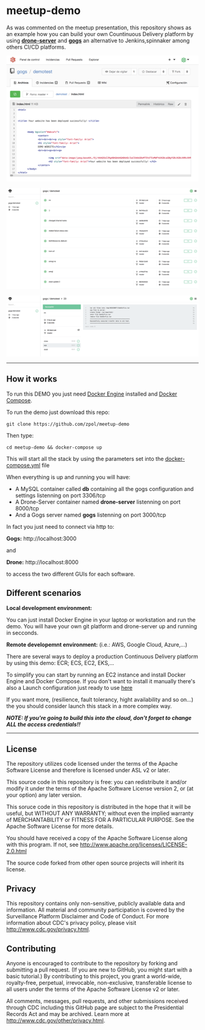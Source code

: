# meetup-demo


As was commented on the meetup presentation, this repository shows as an example how you can build your own Countinuous Delivery platform by using __[drone-server](https://github.com/drone/drone)__ and __[gogs](gogs.io)__ an alternative to Jenkins,spinnaker among others CI/CD platforms.  


![alt text](https://github.com/zpol/meetup-demo/raw/master/img/gogs.png "Gogs")

![alt text](https://github.com/zpol/meetup-demo/raw/master/img/drone.png "Drone-server")

![alt text](https://github.com/zpol/meetup-demo/raw/master/img/drone2.png "Drone-server")




---

## How it works 

To run this DEMO you just need [Docker Engine](https://docs.docker.com/engine/) installed and [Docker Compose](https://docs.docker.com/compose/
). 

To run the demo just download this repo: 

```
git clone https://github.com/zpol/meetup-demo
```
Then type: 

```
cd meetup-demo && docker-compose up 
```

This will start all the stack by using the parameters set into the [docker-compose.yml](https://github.com/zpol/meetup-demo/blob/master/docker-compose.yml) file 

When everything is up and running you will have: 

* A MySQL container called __db__ containing all the gogs configuration and settings listenning on port 3306/tcp
* A Drone-Server container named **drone-server** listenning on port 8000/tcp
* And a Gogs server named **gogs** listenning on port 3000/tcp 

In fact you just need to connect via http to: 

**Gogs:** http://localhost:3000 

and 

__Drone:__ http://localhost:8000 

to access the two different GUIs for each software.

## Different scenarios

__Local development environment:__

You can just install Docker Engine in your laptop or workstation and run the demo. You will have your own git platform and drone-server up and running in secconds. 

__Remote developemnt environment:__ (i.e.: AWS, Google Cloud, Azure,...)

There are several ways to deploy a production Continuous Delivery platform by using this demo: ECR; ECS, EC2, EKS,... 

To simplify you can start by running an EC2 instance and install Docker Engine and Docker Compose.
If you don't want to install it manually there's also a Launch configuration just ready to use [here]()

If you want more, (resilience, fault tolerancy, hight availability and so on...) the you should consider launch this stack in a more complex way.

***NOTE: If you're going to build this into the cloud, don't forget to change ALL the access credentials!!***



----------------------------------


## License



The repository utilizes code licensed under the terms of the Apache Software License and therefore is licensed under ASL v2 or later.

This source code in this repository is free: you can redistribute it and/or modify it under the terms of the Apache Software License version 2, or (at your option) any later version.

This soruce code in this repository is distributed in the hope that it will be useful, but WITHOUT ANY WARRANTY; without even the implied warranty of MERCHANTABILITY or FITNESS FOR A PARTICULAR PURPOSE. See the Apache Software License for more details.

You should have received a copy of the Apache Software License along with this program. If not, see http://www.apache.org/licenses/LICENSE-2.0.html

The source code forked from other open source projects will inherit its license.

## Privacy
This repository contains only non-sensitive, publicly available data and information. All material and community participation is covered by the Surveillance Platform Disclaimer and Code of Conduct. For more information about CDC's privacy policy, please visit http://www.cdc.gov/privacy.html.

## Contributing
Anyone is encouraged to contribute to the repository by forking and submitting a pull request. (If you are new to GitHub, you might start with a basic tutorial.) By contributing to this project, you grant a world-wide, royalty-free, perpetual, irrevocable, non-exclusive, transferable license to all users under the terms of the Apache Software License v2 or later.

All comments, messages, pull requests, and other submissions received through CDC including this GitHub page are subject to the Presidential Records Act and may be archived. Learn more at http://www.cdc.gov/other/privacy.html.

